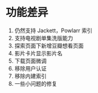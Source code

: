 # 功能差异
1. 仍然支持 Jackett，Powlarr 索引
2. 支持电视剧单集洗版能力
3. 探索页面下新增豆瓣想看页面
4. 影片卡片显示影片名
5. 下载页面微调
6. 移除用户认证
7. 移除内建索引
8. 一些小问题的修复
